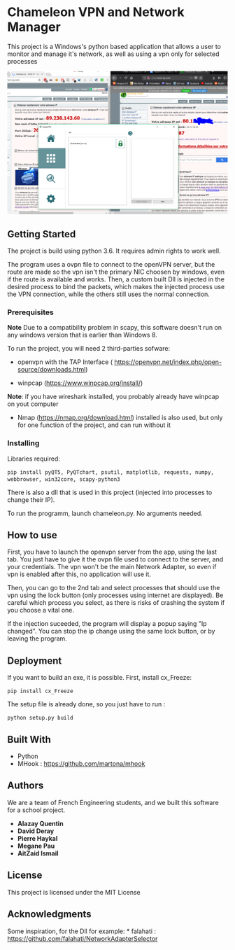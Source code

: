 # Chameleon VPN and Network Manager

This project is a Windows's python based application that allows a user to monitor and manage it's network, as well as using a vpn only for selected processes

![Screenshot](IPChange.PNG "Screenshot")

## Getting Started

The project is build using python 3.6. It requires admin rights to work well.


The program uses a ovpn file to connect to the openVPN server, but the route are made so the vpn isn't the primary NIC choosen by windows, even if the route is available and works.
Then, a custom built Dll is injected in the desired process to bind the packets, which makes the injected process use the VPN connection, while the others still uses the normal connection.


### Prerequisites

**Note** Due to a compatibility problem in scapy, this software doesn't run on any windows version that is earlier than Windows 8.

To run the project, you will need 2 third-parties sofware:

- openvpn with the TAP Interface ( https://openvpn.net/index.php/open-source/downloads.html)

- winpcap (https://www.winpcap.org/install/)

**Note**: if you have wireshark installed, you probably already have winpcap on yout computer

- Nmap (https://nmap.org/download.html) installed is also used, but only for one function of the project, and can run without it


### Installing

Libraries required:

```
pip install pyQT5, PyQTchart, psutil, matplotlib, requests, numpy, webbrowser, win32core, scapy-python3
```

There is also a dll that is used in this project (injected into processes to change their IP).

To run the programm, launch chameleon.py. No arguments needed.

## How to use

First, you have to launch the openvpn server from the app, using the last tab.
You just have to give it the ovpn file used to connect to the server, and your credentials. The vpn won't be the main Network Adapter, so even if vpn is enabled after this, no application will use it.

Then, you can go to the 2nd tab and select processes that should use the vpn using the lock button (only processes using internet are displayed).
Be careful which process you select, as there is risks of crashing the system if you choose a vital one.

If the injection suceeded, the program will display a popup saying "Ip changed". 
You can stop the ip change using the same lock button, or by leaving the program.

## Deployment

If you want to build an exe, it is possible. First, install cx_Freeze:

```
pip install cx_Freeze
```

The setup file is already done, so you just have to run :

```
python setup.py build
```

## Built With

* Python
* MHook : https://github.com/martona/mhook

## Authors

We are a team of French Engineering students, and we built this software for a school project.

* **Alazay Quentin**
* **David Deray**
* **Pierre Haykal**
* **Megane Pau**
* **AitZaid Ismail**

## License

This project is licensed under the MIT License

## Acknowledgments

Some inspiration, for the Dll for example:
	* falahati : https://github.com/falahati/NetworkAdapterSelector
